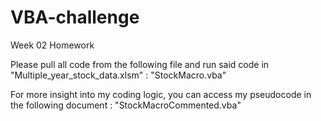 # VBA-challenge
Week 02 Homework

Please pull all code from the following file and run said code in "Multiple_year_stock_data.xlsm" :
    "StockMacro.vba"

For more insight into my coding logic, you can access my pseudocode in the following document :
    "StockMacroCommented.vba"
    
